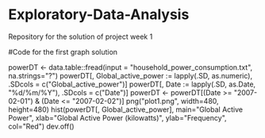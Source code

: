 # Exploratory-Data-Analysis
Repository for the solution of project week 1

#Code for the first graph solution

powerDT <- data.table::fread(input = "household_power_consumption.txt", na.strings="?")
powerDT[, Global_active_power := lapply(.SD, as.numeric), .SDcols = c("Global_active_power")]
powerDT[, Date := lapply(.SD, as.Date, "%d/%m/%Y"), .SDcols = c("Date")]
powerDT <- powerDT[(Date >= "2007-02-01") & (Date <= "2007-02-02")]
png("plot1.png", width=480, height=480)
hist(powerDT[, Global_active_power], main="Global Active Power", xlab="Global Active Power (kilowatts)", ylab="Frequency", col="Red")
dev.off()

